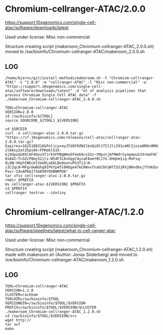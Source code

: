 Chromium-cellranger-ATAC/2.0.0
========================

<https://support.10xgenomics.com/single-cell-atac/software/downloads/latest>

Used under license:
Misc non-commercial


Structure creating script (makeroom_Chromium-cellranger-ATAC_2.0.0.sh) moved to /sw/bioinfo/Chromium-cellranger-ATAC/makeroom_2.0.0.sh

LOG
---

    /home/bjornv/git/install-methods/makeroom.sh -t "Chromium-cellranger-ATAC" -v "2.0.0" -m "cellranger-ATAC" -l "Misc non-commercial" -w "https://support.10xgenomics.com/single-cell-atac/software/downloads/latest" -d "et of analysis pipelines that process Chromium Single Cell ATAC data" -f
    ./makeroom_Chromium-cellranger-ATAC_2.0.0.sh

    TOOL=Chromium-cellranger-ATAC
    VERSION=2.0.0
    cd /sw/bioinfo/${TOOL}
    source SOURCEME_${TOOL}_${VERSION}

    cd $SRCDIR
    curl -o cellranger-atac-2.0.0.tar.gz
    "https://cf.10xgenomics.com/releases/cell-atac/cellranger-atac-2.0.0.tar.gz?Expires=1625188316&Policy=eyJTdGF0ZW1lbnQiOlt7IlJlc291cmNlIjoiaHR0cHM6Ly9jZi4xMHhnZW5vbWljcy5jb20vcmVsZWFzZXMvY2VsbC1hdGFjL2NlbGxyYW5nZXItYXRhYy0yLjAuMC50YXIuZ3oiLCJDb25kaXRpb24iOnsiRGF0ZUxlc3NUaGFuIjp7IkFXUzpFcG9jaFRpbWUiOjE2MjUxODgzMTZ9fX1dfQ__&Signature=Y3S0uPwHXQkBTuE8fXxMSdne4OnT-zlA6sy2atZhps8k~FPKmklG1X-Gj9dpuGG05CmF4OozXfJrkSFPBgWHxEF4a64cxS5z~tMputjkP9WdrSynpmwuXJ4rmaFHCTHwdz1AKc-6vA4I~TcGZcP8my52ils-W54FIL6vUqyC4yzaFAaeY0CJ7o-XHqVm1iq-MnFsq-ELON~VHyhtNDcblVeUOLoE6LBo9ootuPG3fiZ~N-z3CZqc8~MFgc6wBGhg9IPkYp45l0Hbge47kCKWxxfnxbCbh1W7ISSjRXjN0vd6xjfthKdudUZIjnfTrM4JwB6mTDrJ~GgZqtpGZqDkIA__&Key-Pair-Id=APKAI7S6A5RYOXBWRPDA"
    tar xfvz cellranger-atac-2.0.0.tar.gz
    rmdir $PREFIX
    mv cellranger-atac-${VERSION} $PREFIX
    cd $PREFIX
    cellranger testrun --id=tiny





Chromium-cellranger-ATAC/1.2.0
========================

<https://support.10xgenomics.com/single-cell-atac/software/pipelines/latest/what-is-cell-ranger-atac>

Used under license:
Misc non-commercial

Structure creating script (makeroom_Chromium-cellranger-ATAC_1.2.0.sh) made with makeroom.sh (Author: Jonas Söderberg) and moved to /sw/bioinfo/Chromium-cellranger-ATAC/makeroom_1.2.0.sh

LOG
---

    TOOL=Chromium-cellranger-ATAC
    VERSION=1.2.0
    CLUSTER=rackham
    TOOLDIR=/sw/bioinfo/$TOOL
    VERSIONDIR=/sw/bioinfo/$TOOL/$VERSION
    PREFIX=/sw/bioinfo/$TOOL/$VERSION/$CLUSTER
    ./makeroom_Chromium-cellranger-ATAC_1.2.0.sh
    cd /sw/bioinfo/$TOOL/$VERSION/src
    wget http://
    tar xvf 
    make

